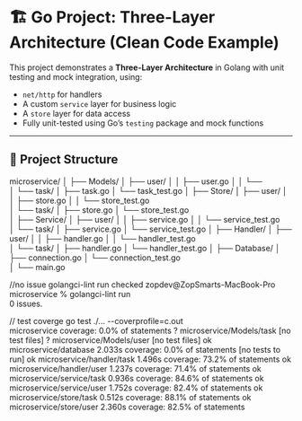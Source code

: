 # 🏗️ Go Project: Three-Layer Architecture (Clean Code Example)

This project demonstrates a **Three-Layer Architecture** in Golang with unit testing and mock integration, using:

- `net/http` for handlers
- A custom `service` layer for business logic
- A `store` layer for data access
- Fully unit-tested using Go’s `testing` package and mock functions

---

## 🧱 Project Structure

microservice/
│
├── Models/
│   ├── user/
│   │   ├── user.go
│   │   └──           
│   └── task/
│       ├── task.go
│       └── task_test.go
│
├── Store/
│   ├── user/
│   │   ├── store.go
│   │   └── store_test.go           
│   └── task/
│       ├── store.go
│       └── store_test.go            
│
├── Service/
│   ├── user/
│   │   ├── service.go
│   │   └── service_test.go           
│   └── task/
│       ├── service.go
│       └── service_test.go
│
├── Handler/
│   ├── user/
│   │   ├── handler.go
│   │   └── handler_test.go         
│   └── task/
│       ├── handler.go
│       └── handler_test.go
│
├── Database/
│   ├── connection.go
│   └── connection_test.go          
│
└── main.go

//no issue golangci-lint run checked
zopdev@ZopSmarts-MacBook-Pro microservice % golangci-lint run                                                              
0 issues.

// test  coverge
go test ./... --coverprofile=c.out                                             
microservice            coverage: 0.0% of statements
?       microservice/Models/task        [no test files]
?       microservice/Models/user        [no test files]
ok      microservice/database   2.033s  coverage: 0.0% of statements [no tests to run]
ok      microservice/handler/task       1.496s  coverage: 73.2% of statements
ok      microservice/handler/user       1.237s  coverage: 71.4% of statements
ok      microservice/service/task       0.936s  coverage: 84.6% of statements
ok      microservice/service/user       1.752s  coverage: 82.4% of statements
ok      microservice/store/task 0.512s  coverage: 88.1% of statements
ok      microservice/store/user 2.360s  coverage: 82.5% of statements

